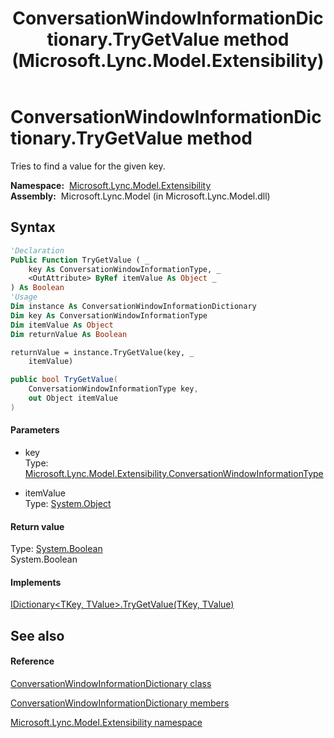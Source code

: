 ﻿---
title: ConversationWindowInformationDictionary.TryGetValue method  (Microsoft.Lync.Model.Extensibility)
TOCTitle: 'TryGetValue method '
ms:assetid: M:Microsoft.Lync.Model.Extensibility.ConversationWindowInformationDictionary.TryGetValue(Microsoft.Lync.Model.Extensibility.ConversationWindowInformationType,System.Object@)_DI_3_UC_OCS14MrefLyncWPF
ms:mtpsurl: https://msdn.microsoft.com/en-us/library/microsoft.lync.model.extensibility.conversationwindowinformationdictionary.trygetvalue(v=office.15)
ms:contentKeyID: 48588588
ms.date: 07/28/2014
mtps_version: v=office.15
f1_keywords:
- Microsoft.Lync.Model.Extensibility.ConversationWindowInformationDictionary.TryGetValue
dev_langs:
- CSharp
- JScript
- VB
- other
---

# ConversationWindowInformationDictionary.TryGetValue method

Tries to find a value for the given key.

**Namespace:**  [Microsoft.Lync.Model.Extensibility](microsoft-lync-model-extensibility-namespace_2.md)  
**Assembly:**  Microsoft.Lync.Model (in Microsoft.Lync.Model.dll)

## Syntax

``` vb
'Declaration
Public Function TryGetValue ( _
    key As ConversationWindowInformationType, _
    <OutAttribute> ByRef itemValue As Object _
) As Boolean
'Usage
Dim instance As ConversationWindowInformationDictionary
Dim key As ConversationWindowInformationType
Dim itemValue As Object
Dim returnValue As Boolean

returnValue = instance.TryGetValue(key, _
    itemValue)
```

``` csharp
public bool TryGetValue(
    ConversationWindowInformationType key,
    out Object itemValue
)
```

#### Parameters

  - key  
    Type: [Microsoft.Lync.Model.Extensibility.ConversationWindowInformationType](conversationwindowinformationtype-enumeration-microsoft-lync-model-extensibility_2.md)  

<!-- end list -->

  - itemValue  
    Type: [System.Object](http://msdn2.microsoft.com/en-us/library/e5kfa45b)  

#### Return value

Type: [System.Boolean](http://msdn2.microsoft.com/en-us/library/a28wyd50)  
System.Boolean  

#### Implements

[IDictionary\<TKey, TValue\>.TryGetValue(TKey, TValue)](http://msdn2.microsoft.com/en-us/library/bb299639)  

## See also

#### Reference

[ConversationWindowInformationDictionary class](conversationwindowinformationdictionary-class-microsoft-lync-model-extensibility_2.md)

[ConversationWindowInformationDictionary members](conversationwindowinformationdictionary-members-microsoft-lync-model-extensibility_2.md)

[Microsoft.Lync.Model.Extensibility namespace](microsoft-lync-model-extensibility-namespace_2.md)

